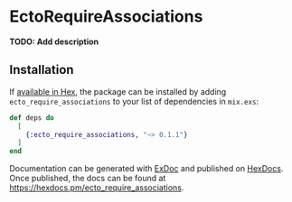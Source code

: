 # EctoRequireAssociations

**TODO: Add description**

## Installation

If [available in Hex](https://hex.pm/docs/publish), the package can be installed
by adding `ecto_require_associations` to your list of dependencies in `mix.exs`:

```elixir
def deps do
  [
    {:ecto_require_associations, "~> 0.1.1"}
  ]
end
```

Documentation can be generated with [ExDoc](https://github.com/elixir-lang/ex_doc)
and published on [HexDocs](https://hexdocs.pm). Once published, the docs can
be found at <https://hexdocs.pm/ecto_require_associations>.

